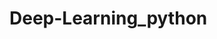 # Deep-Learning_python
<!-- https://courses.nvidia.com/courses/course-v1:DLI+C-FX-01+V3/course/ -->
